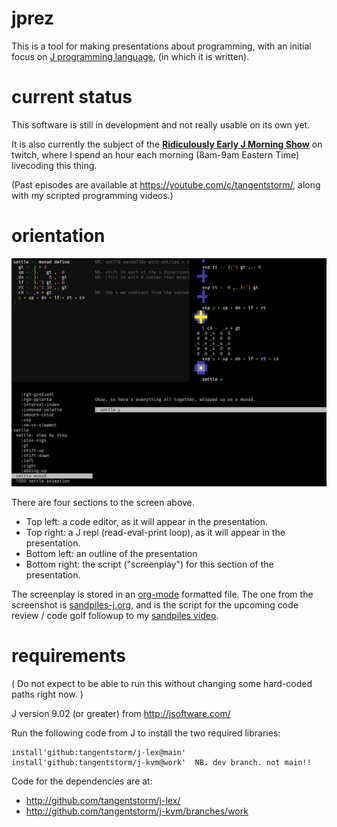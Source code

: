 # jprez

This is a tool for making presentations about programming, with an initial focus on <a href="https://jsoftware.com/">J programming language</a>, (in which it is written).

# current status

This software is still in development and not really usable on its own yet.

It is also currently the subject of the **<a href="https://twitch.tv/tangentstorm/schedule/">Ridiculously Early J Morning Show</a>** on twitch, where I spend an hour each morning (8am-9am Eastern Time) livecoding this thing.

(Past episodes are available at https://youtube.com/c/tangentstorm/, along with my scripted programming videos.)

# orientation
<img src="jprez.png">

There are four sections to the screen above.

- Top left: a code editor, as it will appear in the presentation.
- Top right: a J repl (read-eval-print loop), as it will appear in the presentation.
- Bottom left: an outline of the presentation
- Bottom right: the script ("screenplay") for this section of the presentation.

The screenplay is stored in an <a href="http://orgmode.org/">org-mode</a> formatted file. The one from the screenshot is <a href="https://github.com/tangentstorm/j-talks/blob/master/s1/e3-sandpiles-in-j/sandpiles-j.org">sandpiles-j.org</a>, and is the script for the upcoming code review / code golf followup to my <a href="https://www.youtube.com/watch?v=hBdJB-BzudU">sandpiles video</a>.

# requirements

( Do not expect to be able to run this without changing some hard-coded paths right now. )

J version 9.02 (or greater) from http://jsoftware.com/

Run the following code from J to install the two required libraries:

```
install'github:tangentstorm/j-lex@main'
install'github:tangentstorm/j-kvm@work'  NB. dev branch. not main!!
```

Code for the dependencies are at:

  * http://github.com/tangentstorm/j-lex/
  * http://github.com/tangentstorm/j-kvm/branches/work
